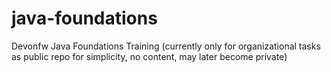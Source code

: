 # java-foundations
Devonfw Java Foundations Training (currently only for organizational tasks as public repo for simplicity, no content, may later become private)
